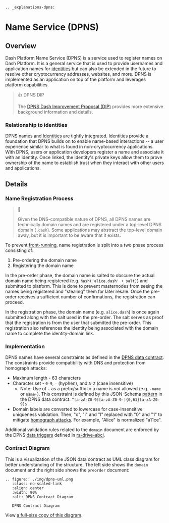 ```{eval-rst}
.. _explanations-dpns:
```

# Name Service (DPNS)

## Overview

Dash Platform Name Service (DPNS) is a service used to register names on Dash Platform. It is a general service that is used to provide usernames and application names for [identities](../explanations/identity.md) but can also be extended in the future to resolve other cryptocurrency addresses, websites, and more. DPNS is implemented as an application on top of the platform and leverages platform capabilities.

> 👍 DPNS DIP
>
> The [DPNS Dash Improvement Proposal (DIP)](https://github.com/dashpay/dips/blob/master/dip-0012.md) provides more extensive background information and details.

### Relationship to identities

DPNS names and [Identities](../explanations/identity.md) are tightly integrated. Identities provide a foundation that DPNS builds on to enable name-based interactions -- a user experience similar to what is found in non-cryptocurrency applications. With DPNS, users or application developers register a name and associate it with an identity. Once linked, the identity's private keys allow them to prove ownership of the name to establish trust when they interact with other users and applications.

## Details

### Name Registration Process

> 📘
>
> Given the DNS-compatible nature of DPNS, all DPNS names are technically domain names and are registered under a top-level DPNS domain (`.dash`). Some applications may abstract the top-level domain away, but it is important to be aware that it exists.

To prevent [front-running](https://en.wikipedia.org/wiki/Domain_name_front_running), name registration is split into a two phase process consisting of:

1. Pre-ordering the domain name
2. Registering the domain name

In the pre-order phase, the domain name is salted to obscure the actual domain name being registered (e.g. `hash('alice.dash' + salt)`) and submitted to platform. This is done to prevent masternodes from seeing the names being registered and "stealing" them for later resale. Once the pre-order receives a sufficient number of confirmations, the registration can proceed.

In the registration phase, the domain name (e.g. `alice.dash`) is once again submitted along with the salt used in the pre-order. The salt serves as proof that the registration is from the user that submitted the pre-order. This registration also references the identity being associated with the domain name to complete the identity-domain link.

### Implementation

DPNS names have several constraints as defined in the [DPNS data contract](https://github.com/dashevo/platform/blob/master/packages/dpns-contract/schema/dpns-contract-documents.json). The constraints provide compatibility with DNS and protection from homograph attacks:

* Maximum length - 63 characters
* Character set - `0-9`, `-` (hyphen), and `A-Z` (case insensitive)
  * Note: Use of `-` as a prefix/suffix to a name is _not_ allowed (e.g. `-name` or `name-`). This constraint is defined by this JSON-Schema [pattern](https://github.com/dashevo/platform/blob/master/packages/dpns-contract/schema/dpns-contract-documents.json#L38) in the DPNS data contract: `^[a-zA-Z0-9][a-zA-Z0-9-]{0,61}[a-zA-Z0-9]$`
* Domain labels are converted to lowercase for case-insensitive uniqueness validation. Then, "o", "i" and "l" replaced with "0" and "1" to mitigate [homograph attacks](https://en.wikipedia.org/wiki/IDN_homograph_attack). For example, "Alice" is normalized "a11ce".

Additional validation rules related to the `domain` document are enforced by the DPNS [data triggers](../explanations/platform-protocol-data-trigger.md) defined in [rs-drive-abci](https://github.com/dashpay/platform/tree/master/packages/rs-drive-abci/src/execution/validation/state_transition/state_transitions/documents_batch/data_triggers/triggers).

### Contract Diagram

This is a visualization of the JSON data contract as UML class diagram for better understanding of the structure. The left side shows the `domain` document and the right side shows the `preorder` document:

```{eval-rst}
.. figure:: ./img/dpns-uml.png
   :class: no-scaled-link
   :align: center
   :width: 90%
   :alt: DPNS Contract Diagram

   DPNS Contract Diagram
```

View [a full-size copy of this diagram](./img/dpns-uml.png).
